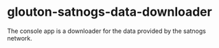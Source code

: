# glouton-satnogs-data-downloader
The console app is a downloader for the data provided by the satnogs network.
